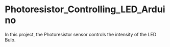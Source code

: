 # Photoresistor_Controlling_LED_Arduino
In this project, the Photoresistor sensor controls the intensity of the LED Bulb.
